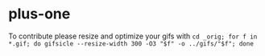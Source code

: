 # plus-one

To contribute please resize and optimize your gifs with `cd _orig; for f in *.gif; do gifsicle --resize-width 300 -O3 "$f" -o ../gifs/"$f"; done`
